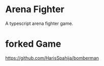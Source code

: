 # Arena Fighter
A typescript arena fighter game.
# forked Game
https://github.com/HarisSpahija/bomberman
